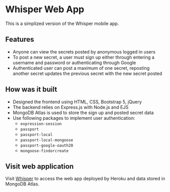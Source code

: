# Whisper Web App
This is a simplized version of the Whisper mobile app. 

## Features
  - Anyone can view the secrets posted by anonymous logged in users
  - To post a new secret, a user must sign up either through entering a username and password or authenticating through Google
  - Authenticated user can post a maximum of one secret, reposting another secret updates the previous secret with the new secret posted

## How was it built
  - Designed the frontend using HTML, CSS, Bootstrap 5, jQuery
  - The backend relies on Express.js with Node.js and EJS
  - MongoDB Atlas is used to store the sign up and posted secret data
  - Use following packages to implement user authentication:
    - ```expression-session```
    - ```passport``` 
    - ```passport-local```
    - ```passport-local-mongoose```
    - ```passport-google-oauth20```
    - ```mongoose-findorcreate```

## Visit web application
Visit [Whisper](https://infinite-spire-84380.herokuapp.com/) to access the web app deployed by Heroku and data stored in MongoDB Atlas.
